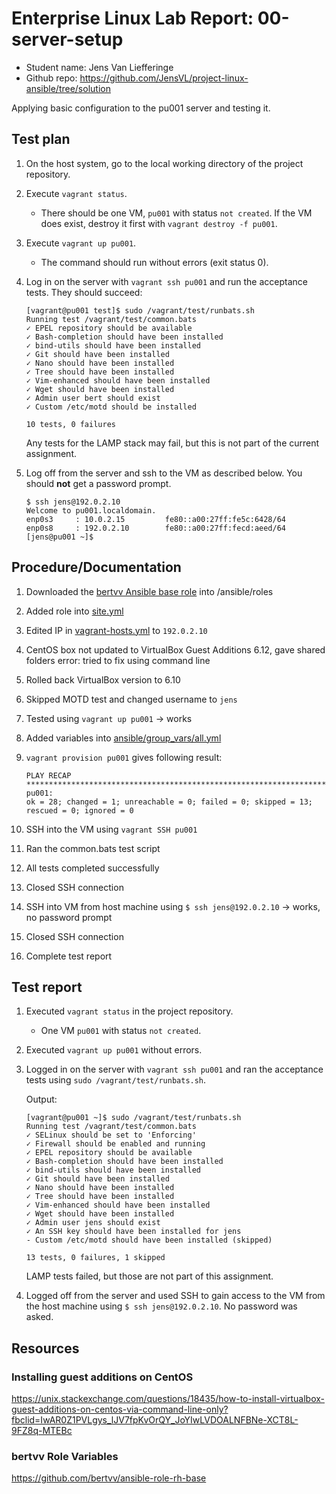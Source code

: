 # Enterprise Linux Lab Report: 00-server-setup

- Student name: Jens Van Liefferinge
- Github repo: <https://github.com/JensVL/project-linux-ansible/tree/solution>

Applying basic configuration to the pu001 server and testing it.

## Test plan

1. On the host system, go to the local working directory of the project repository.
2. Execute `vagrant status`.
    - There should be one VM, `pu001` with status `not created`. If the VM does exist, destroy it first with `vagrant destroy -f pu001`.
3. Execute `vagrant up pu001`.
    - The command should run without errors (exit status 0).
4. Log in on the server with `vagrant ssh pu001` and run the acceptance tests. They should succeed:

    ```console
    [vagrant@pu001 test]$ sudo /vagrant/test/runbats.sh
    Running test /vagrant/test/common.bats
    ✓ EPEL repository should be available
    ✓ Bash-completion should have been installed
    ✓ bind-utils should have been installed
    ✓ Git should have been installed
    ✓ Nano should have been installed
    ✓ Tree should have been installed
    ✓ Vim-enhanced should have been installed
    ✓ Wget should have been installed
    ✓ Admin user bert should exist
    ✓ Custom /etc/motd should be installed

    10 tests, 0 failures
    ```

    Any tests for the LAMP stack may fail, but this is not part of the current assignment.

5. Log off from the server and ssh to the VM as described below. You should **not** get a password prompt.

    ```console
    $ ssh jens@192.0.2.10
    Welcome to pu001.localdomain.
    enp0s3     : 10.0.2.15         fe80::a00:27ff:fe5c:6428/64
    enp0s8     : 192.0.2.10        fe80::a00:27ff:fecd:aeed/64
    [jens@pu001 ~]$
    ```

## Procedure/Documentation

1. Downloaded the [bertvv Ansible base role](https://github.com/bertvv/ansible-role-rh-base) into /ansible/roles
2. Added role into [site.yml](https://github.com/JensVL/project-linux-ansible/tree/solution/site.yml)
3. Edited IP in [vagrant-hosts.yml](https://github.com/JensVL/project-linux-ansible/tree/solution/vagrant-hosts.yml) to `192.0.2.10`
4. CentOS box not updated to VirtualBox Guest Additions 6.12, gave shared folders error: tried to fix using command line
5. Rolled back VirtualBox version to 6.10
6. Skipped MOTD test and changed username to `jens`
7. Tested using `vagrant up pu001` -> works
8. Added variables into [ansible/group_vars/all.yml](https://github.com/JensVL/project-linux-ansible/tree/solution/ansible/group_vars/all.yml)
9. `vagrant provision pu001` gives following result:

    ```console
    PLAY RECAP *********************************************************************
    pu001:
    ok = 28; changed = 1; unreachable = 0; failed = 0; skipped = 13; rescued = 0; ignored = 0
    ```

10. SSH into the VM using `vagrant SSH pu001`
11. Ran the common.bats test script
12. All tests completed successfully
13. Closed SSH connection
14. SSH into VM from host machine using `$ ssh jens@192.0.2.10` -> works, no password prompt
15. Closed SSH connection
16. Complete test report

## Test report

1. Executed `vagrant status` in the project repository.
    - One VM `pu001` with status `not created`.
2. Executed `vagrant up pu001` without errors.
3. Logged in on the server with `vagrant ssh pu001` and ran the acceptance tests using `sudo /vagrant/test/runbats.sh`.

    Output:

    ```console
    [vagrant@pu001 ~]$ sudo /vagrant/test/runbats.sh
    Running test /vagrant/test/common.bats
    ✓ SELinux should be set to 'Enforcing'
    ✓ Firewall should be enabled and running
    ✓ EPEL repository should be available
    ✓ Bash-completion should have been installed
    ✓ bind-utils should have been installed
    ✓ Git should have been installed
    ✓ Nano should have been installed
    ✓ Tree should have been installed
    ✓ Vim-enhanced should have been installed
    ✓ Wget should have been installed
    ✓ Admin user jens should exist
    ✓ An SSH key should have been installed for jens
    - Custom /etc/motd should have been installed (skipped)

    13 tests, 0 failures, 1 skipped
    ```

    LAMP tests failed, but those are not part of this assignment.

4. Logged off from the server and used SSH to gain access to the VM from the host machine using `$ ssh jens@192.0.2.10`. No password was asked.

## Resources

### Installing guest additions on CentOS

<https://unix.stackexchange.com/questions/18435/how-to-install-virtualbox-guest-additions-on-centos-via-command-line-only?fbclid=IwAR0Z1PVLgys_lJV7fpKvOrQY_JoYIwLVDOALNFBNe-XCT8L-9FZ8q-MTEBc>

### bertvv Role Variables

<https://github.com/bertvv/ansible-role-rh-base>
